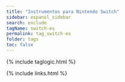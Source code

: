 ```yaml
---
title: "Instrumentos para Nintendo Switch"
sidebar: espanol_sidebar
search: exclude
tagName: switch-es
permalink: tag_switch-es
folder: tags
toc: false
---
```

{% include taglogic.html %}

{% include links.html %}
